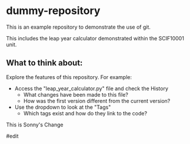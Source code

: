 # dummy-repository

This is an example repository to demonstrate the use of git.

This includes the leap year calculator demonstrated within the SCIF10001 unit.


## What to think about:

Explore the features of this repository. For example:

 - Access the "leap_year_calculator.py" file and check the History
    - What changes have been made to this file?
    - How was the first version different from the current version?
 - Use the dropdown to look at the "Tags"
    - Which tags exist and how do they link to the code?


This is Sonny's Change


#edit


